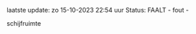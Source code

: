 laatste update: 
zo 15-10-2023 22:54   uur 
Status: FAALT - fout - 
<div class="service R">schijfruimte</div>